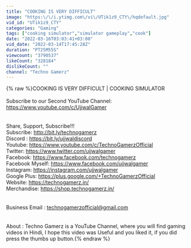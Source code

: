 ```yaml
---
title: "COOKING IS VERY DIFFICULT"
image: "https:\/\/i.ytimg.com\/vi\/UTik1z9_CTY\/hqdefault.jpg"
vid_id: "UTik1z9_CTY"
categories: "Gaming"
tags: ["cooking simulator","simulator gameplay","cook"]
date: "2022-03-16T03:03:41+03:00"
vid_date: "2022-03-14T17:45:28Z"
duration: "PT25M55S"
viewcount: "3790537"
likeCount: "328184"
dislikeCount: ""
channel: "Techno Gamerz"
---
```

{% raw %}COOKING IS VERY DIFFICULT | COOKING SIMULATOR<br /><br />Subscribe to our Second YouTube Channel: <a rel="nofollow" target="blank" href="https://www.youtube.com/c/UjjwalGamer">https://www.youtube.com/c/UjjwalGamer</a><br /><br /><br />Share, Support, Subscribe!!!<br />Subscribe: <a rel="nofollow" target="blank" href="http://bit.ly/technogamerz">http://bit.ly/technogamerz</a><br />Discord : <a rel="nofollow" target="blank" href="https://bit.ly/ujjwaldiscord">https://bit.ly/ujjwaldiscord</a><br />Youtube: <a rel="nofollow" target="blank" href="https://www.youtube.com/c/TechnoGamerzOfficial">https://www.youtube.com/c/TechnoGamerzOfficial</a><br />Twitter:  <a rel="nofollow" target="blank" href="https://www.twitter.com/ujjwalgamer">https://www.twitter.com/ujjwalgamer</a><br />Facebook: <a rel="nofollow" target="blank" href="https://www.facebook.com/technogamerz">https://www.facebook.com/technogamerz</a><br />Facebook Myself: <a rel="nofollow" target="blank" href="https://www.facebook.com/ujjwalgamer">https://www.facebook.com/ujjwalgamer</a><br />Instagram: <a rel="nofollow" target="blank" href="https://instagram.com/ujjwalgamer">https://instagram.com/ujjwalgamer</a><br />Google Plus: <a rel="nofollow" target="blank" href="https://plus.google.com/+TechnoGamerzOfficial">https://plus.google.com/+TechnoGamerzOfficial</a><br />Website: <a rel="nofollow" target="blank" href="https://technogamerz.in/">https://technogamerz.in/</a><br />Merchandise: <a rel="nofollow" target="blank" href="https://shop.technogamerz.in/">https://shop.technogamerz.in/</a><br /><br /><br />Business Email : technogamerzofficial@gmail.com<br /><br /><br />About : Techno Gamerz is a YouTube Channel, where you will find gaming videos in Hindi, I hope this video was Useful and you liked it, if you did press the thumbs up button.{% endraw %}
